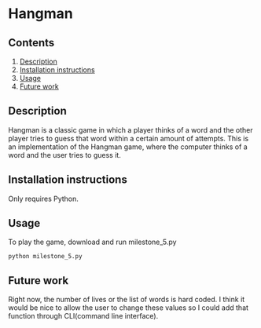 # Hangman

## Contents
1. [Description](#description)
2. [Installation instructions](#installation-instructions)
3. [Usage](#usage)
4. [Future work](#future-work)

## Description
Hangman is a classic game in which a player thinks of a word and the other player tries to guess that word within a certain amount of attempts.
This is an implementation of the Hangman game, where the computer thinks of a word and the user tries to guess it. 

## Installation instructions
Only requires Python. 

## Usage
To play the game, download and run milestone_5.py
```
python milestone_5.py
```

## Future work

Right now, the number of lives or the list of words is hard coded. I think it would be nice to allow the user to change these values so I could add that function through CLI(command line interface).


